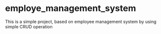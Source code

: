 # employe_management_system
This is a simple project, based on employee management system by using simple CRUD operation
